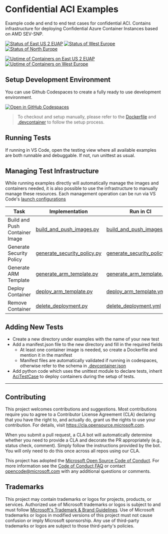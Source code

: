 # Confidential ACI Examples

Example code and end to end test cases for confidential ACI. Contains infrastructure for deploying Confidential Azure Container Instances based on AMD SEV-SNP.

[![Status of East US 2 EUAP](https://github.com/microsoft/confidential-aci-examples/actions/workflows/status_eastus2euap.yml/badge.svg?branch=main)](https://github.com/microsoft/confidential-aci-examples/actions/workflows/status_eastus2euap.yml)
[![Status of West Europe](https://github.com/microsoft/confidential-aci-examples/actions/workflows/status_westeurope.yml/badge.svg?branch=main)](https://github.com/microsoft/confidential-aci-examples/actions/workflows/status_westeurope.yml)
[![Status of North Europe](https://github.com/microsoft/confidential-aci-examples/actions/workflows/status_northeurope.yml/badge.svg?branch=main)](https://github.com/microsoft/confidential-aci-examples/actions/workflows/status_northeurope.yml)

[![Uptime of Containers on East US 2 EUAP](https://github.com/microsoft/confidential-aci-examples/actions/workflows/uptime_eastus2euap.yml/badge.svg?event=schedule)](https://github.com/microsoft/confidential-aci-examples/actions/workflows/uptime_eastus2euap.yml)
[![Uptime of Containers on West Europe](https://github.com/microsoft/confidential-aci-examples/actions/workflows/uptime_west_europe.yml/badge.svg?event=schedule)](https://github.com/microsoft/confidential-aci-examples/actions/workflows/uptime_west_europe.yml)

## Setup Development Environment

You can use Github Codespaces to create a fully ready to use development environment.

[![Open in GitHub Codespaces](https://github.com/codespaces/badge.svg)](https://github.com/codespaces/new?hide_repo_select=true&ref=main&repo=616412316&machine=standardLinux32gb&devcontainer_path=.devcontainer%2Fdevcontainer.json&location=WestEurope)

> To checkout and setup manually, please refer to the [Dockerfile](.devcontainer/Dockerfile) and [.devcontainer](.devcontainer/devcontainer.json) to follow the setup process.

## Running Tests

If running in VS Code, open the testing view where all available examples are both runnable and debuggable. If not, run unittest as usual.

## Managing Test Infrastructure

While running examples directly will automatically manage the images and containers needed, it is also possible to use the infrastructure to manually manage these resources. Each management operation can be run via VS Code's [launch configurations](.vscode/launch.json)

| Task                           | Implementation                                                       | Run in CI                                                                      |
| ------------------------------ | -------------------------------------------------------------------- | ------------------------------------------------------------------------------ |
| Build and Push Container Image | [build_and_push_images.py](infra/build_and_push_images.py)           | [build_and_push_images.yml](.github/workflows/build_and_push_images.yml)       |
| Generate Security Policy       | [generate_security_policy.py](infra/generate_security_policy.py)     | [generate_security_policy.yml](.github/workflows/generate_security_policy.yml) |
| Generate ARM Template          | [generate_arm_template.py](infra/container/generate_arm_template.py) | [generate_arm_template.yml](.github/workflows/generate_arm_template.yml)       |
| Deploy Container               | [deploy_arm_template.py](infra/deploy_arm_template.py)               | [deploy_arm_template.yml](.github/workflows/deploy_arm_template.yml)           |
| Remove Container               | [delete_deployment.py](infra/delete_deployment.py)                   | [delete_deployment.yml](.github/workflows/delete_deployment.yml)               |

## Adding New Tests

- Create a new directory under examples with the name of your new test
- Add a manifest.json file to the new directory and fill in the required fields
  - At least one container image is needed, so create a Dockerfile and mention it in the manifest
  - Manifest files are automatically validated if running in codespaces, otherwise refer to the schema in [.devcontainer.json](.devcontainer/devcontainer.json)
- Add python code which uses the unittest module to declare tests, inherit [AciTestCase](infra/aci_test_case.py) to deploy containers during the setup of tests.

---

## Contributing

This project welcomes contributions and suggestions. Most contributions require you to agree to a
Contributor License Agreement (CLA) declaring that you have the right to, and actually do, grant us
the rights to use your contribution. For details, visit https://cla.opensource.microsoft.com.

When you submit a pull request, a CLA bot will automatically determine whether you need to provide
a CLA and decorate the PR appropriately (e.g., status check, comment). Simply follow the instructions
provided by the bot. You will only need to do this once across all repos using our CLA.

This project has adopted the [Microsoft Open Source Code of Conduct](https://opensource.microsoft.com/codeofconduct/).
For more information see the [Code of Conduct FAQ](https://opensource.microsoft.com/codeofconduct/faq/) or
contact [opencode@microsoft.com](mailto:opencode@microsoft.com) with any additional questions or comments.

## Trademarks

This project may contain trademarks or logos for projects, products, or services. Authorized use of Microsoft
trademarks or logos is subject to and must follow
[Microsoft's Trademark & Brand Guidelines](https://www.microsoft.com/en-us/legal/intellectualproperty/trademarks/usage/general).
Use of Microsoft trademarks or logos in modified versions of this project must not cause confusion or imply Microsoft sponsorship.
Any use of third-party trademarks or logos are subject to those third-party's policies.
